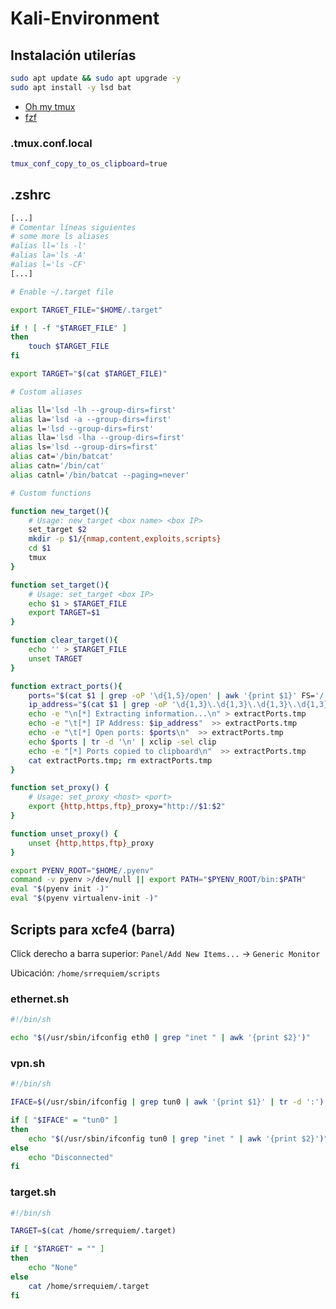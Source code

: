 # Kali-Environment

## Instalación utilerías

```bash
sudo apt update && sudo apt upgrade -y
sudo apt install -y lsd bat
```

- [Oh my tmux](https://github.com/gpakosz/.tmux)
- [fzf](https://github.com/junegunn/fzf)

### .tmux.conf.local

```bash
tmux_conf_copy_to_os_clipboard=true
```

## .zshrc

```bash
[...]
# Comentar líneas siguientes
# some more ls aliases
#alias ll='ls -l'
#alias la='ls -A'
#alias l='ls -CF'
[...]

# Enable ~/.target file

export TARGET_FILE="$HOME/.target"

if ! [ -f "$TARGET_FILE" ]
then
    touch $TARGET_FILE
fi

export TARGET="$(cat $TARGET_FILE)"

# Custom aliases

alias ll='lsd -lh --group-dirs=first'
alias la='lsd -a --group-dirs=first'
alias l='lsd --group-dirs=first'
alias lla='lsd -lha --group-dirs=first'
alias ls='lsd --group-dirs=first'
alias cat='/bin/batcat'
alias catn='/bin/cat'
alias catnl='/bin/batcat --paging=never'

# Custom functions

function new_target(){
    # Usage: new_target <box name> <box IP>
    set_target $2
    mkdir -p $1/{nmap,content,exploits,scripts}
    cd $1
    tmux
}

function set_target(){
    # Usage: set_target <box IP>
    echo $1 > $TARGET_FILE
    export TARGET=$1
}

function clear_target(){
    echo '' > $TARGET_FILE
    unset TARGET
}

function extract_ports(){
    ports="$(cat $1 | grep -oP '\d{1,5}/open' | awk '{print $1}' FS='/' | xargs | tr ' ' ',')"
    ip_address="$(cat $1 | grep -oP '\d{1,3}\.\d{1,3}\.\d{1,3}\.\d{1,3}' | sort -u | head -n 1)"
    echo -e "\n[*] Extracting information...\n" > extractPorts.tmp
    echo -e "\t[*] IP Address: $ip_address"  >> extractPorts.tmp
    echo -e "\t[*] Open ports: $ports\n"  >> extractPorts.tmp
    echo $ports | tr -d '\n' | xclip -sel clip
    echo -e "[*] Ports copied to clipboard\n"  >> extractPorts.tmp
    cat extractPorts.tmp; rm extractPorts.tmp
}

function set_proxy() {
    # Usage: set_proxy <host> <port>
    export {http,https,ftp}_proxy="http://$1:$2"
}

function unset_proxy() {
    unset {http,https,ftp}_proxy
}

export PYENV_ROOT="$HOME/.pyenv"
command -v pyenv >/dev/null || export PATH="$PYENV_ROOT/bin:$PATH"
eval "$(pyenv init -)"
eval "$(pyenv virtualenv-init -)"
```

## Scripts para xcfe4 (barra)

Click derecho a barra superior: `Panel/Add New Items...` &rarr; `Generic Monitor`

Ubicación: `/home/srrequiem/scripts`

### ethernet.sh

```bash
#!/bin/sh

echo "$(/usr/sbin/ifconfig eth0 | grep "inet " | awk '{print $2}')"
```

### vpn.sh

```bash
#!/bin/sh

IFACE=$(/usr/sbin/ifconfig | grep tun0 | awk '{print $1}' | tr -d ':')

if [ "$IFACE" = "tun0" ]
then
    echo "$(/usr/sbin/ifconfig tun0 | grep "inet " | awk '{print $2}')"
else
    echo "Disconnected"
fi
```

### target.sh

```bash
#!/bin/sh

TARGET=$(cat /home/srrequiem/.target)

if [ "$TARGET" = "" ]
then
    echo "None"
else
    cat /home/srrequiem/.target
fi
```
